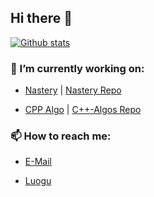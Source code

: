 ## Hi there 👋

[![Github stats](https://github-readme-stats.vercel.app/api?username=userunknownx)](https://github.com/anuraghazra/github-readme-stats)

### 🔭 I’m currently working on:

- [Nastery](https://nastery.now.sh) | [Nastery Repo](https://github.com/userunknownx/nastery)

- [CPP Algo](https://cpp.userunknown.gq) | [C++-Algos Repo](https://github.com/userunknownx/cpp-algo)

### 📫 How to reach me: 

- [E-Mail](Mailto:userunknownx@protonmail.com)

- [Luogu](https://www.luogu.com.cn/chat?uid=197881)


<!--
**UserUnknownX/UserUnknownX** is a ✨ _special_ ✨ repository because its `README.md` (this file) appears on your GitHub profile.

Here are some ideas to get you started:

- 🔭 I’m currently working on ...
- 🌱 I’m currently learning ...
- 👯 I’m looking to collaborate on ...
- 🤔 I’m looking for help with ...
- 💬 Ask me about ...
- 📫 How to reach me: ...
- 😄 Pronouns: ...
- ⚡ Fun fact: ...
-->
